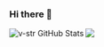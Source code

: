 ### Hi there 👋

<a href="https://github.com/v-str">
  <img align="left" src="https://github-readme-stats.vercel.app/api?username=v-str&theme=radical&show_icons=true&include_all_commits=true&line_height=27&count_private=true&title_color=FF7D7D&text_color=c9cacc&icon_color=3498DB&bg_color=2c3e50" alt="v-str GitHub Stats" />
</a>

<a href="https://github.com/v-str">
  <img align="center" src="https://github-readme-stats.vercel.app/api/top-langs/?username=v-str&&title_color=FF7D7D&text_color=c9cacc&icon_color=F0DB4F&bg_color=2c3e50" />
</a>

<!--
**v-str/v-str** is a ✨ _special_ ✨ repository because its `README.md` (this file) appears on your GitHub profile.

Here are some ideas to get you started:

- 🔭 I’m currently working on ...
- 🌱 I’m currently learning ...
- 👯 I’m looking to collaborate on ...
- 🤔 I’m looking for help with ...
- 💬 Ask me about ...
- 📫 How to reach me: ...
- 😄 Pronouns: ...
- ⚡ Fun fact: ...
-->
